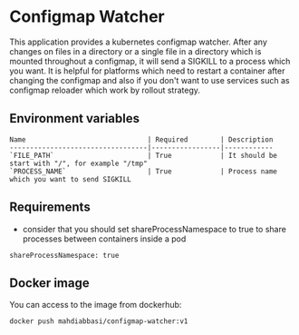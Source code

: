 # Configmap Watcher
This application provides a kubernetes configmap watcher.
After any changes on files in a directory or a single file in a directory which is mounted throughout a configmap, it will send a SIGKILL to a process which you want.
It is helpful for platforms which need to restart a container after changing the configmap and also if you don't want to use services such as configmap reloader which work by rollout strategy.

## Environment variables
    Name                              | Required        | Description
    ----------------------------------|-----------------|------------
    `FILE_PATH`                       | True            | It should be start with "/", for example "/tmp"
    `PROCESS_NAME`                    | True            | Process name which you want to send SIGKILL

## Requirements
- consider that you should set shareProcessNamespace to true to share processes between containers inside a pod
```
shareProcessNamespace: true
```

## Docker image
You can access to the image from dockerhub:
```
docker push mahdiabbasi/configmap-watcher:v1
```
